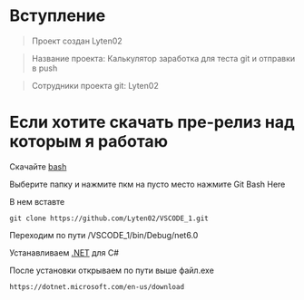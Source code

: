# Вступление

> Проект создан Lyten02

> Название проекта: Калькулятор заработка для теста git и отправки в push

> Сотрудники проекта git: Lyten02

# Если хотите скачать пре-релиз над которым я работаю

Скачайте [bash](https://gitforwindows.org/)

Выберите папку и нажмите пкм на пусто место нажмите Git Bash Here

В нем вставте

```nginx
git clone https://github.com/Lyten02/VSCODE_1.git
```

Переходим по пути /VSCODE_1/bin/Debug/net6.0

Устанавливаем [.NET](https://dotnet.microsoft.com/en-us/download) для C#

После установки открываем по пути выше файл.exe

```nginx
https://dotnet.microsoft.com/en-us/download
```

